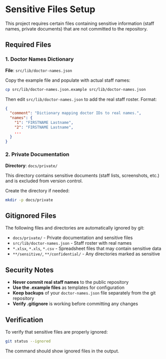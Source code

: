 # Sensitive Files Setup

This project requires certain files containing sensitive information (staff names, private documents) that are not committed to the repository.

## Required Files

### 1. Doctor Names Dictionary

**File**: `src/lib/doctor-names.json`

Copy the example file and populate with actual staff names:

```bash
cp src/lib/doctor-names.json.example src/lib/doctor-names.json
```

Then edit `src/lib/doctor-names.json` to add the real staff roster. Format:

```json
{
  "comment": "Dictionary mapping doctor IDs to real names.",
  "names": {
    "1": "FIRSTNAME Lastname",
    "2": "FIRSTNAME Lastname",
    ...
  }
}
```

### 2. Private Documentation

**Directory**: `docs/private/`

This directory contains sensitive documents (staff lists, screenshots, etc.) and is excluded from version control.

Create the directory if needed:

```bash
mkdir -p docs/private
```

## Gitignored Files

The following files and directories are automatically ignored by git:

- `docs/private/` - Private documentation and sensitive files
- `src/lib/doctor-names.json` - Staff roster with real names
- `*.xlsx`, `*.xls`, `*.csv` - Spreadsheet files that may contain sensitive data
- `**/sensitive/`, `**/confidential/` - Any directories marked as sensitive

## Security Notes

- **Never commit real staff names** to the public repository
- **Use the .example files** as templates for configuration
- **Keep backups** of your `doctor-names.json` file separately from the git repository
- **Verify .gitignore** is working before committing any changes

## Verification

To verify that sensitive files are properly ignored:

```bash
git status --ignored
```

The command should show ignored files in the output.
